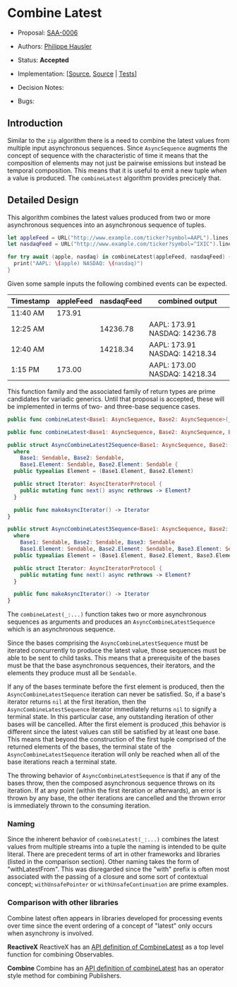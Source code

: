 # Combine Latest

* Proposal: [SAA-0006](https://github.com/apple/swift-async-algorithms/blob/main/Evolution/0006-combineLatest.md)
* Authors: [Philippe Hausler](https://github.com/phausler)
* Status: **Accepted**


* Implementation: [[Source](https://github.com/apple/swift-async-algorithms/blob/main/Sources/AsyncAlgorithms/CombineLatest/AsyncCombineLatest2Sequence.swift), [Source](https://github.com/apple/swift-async-algorithms/blob/main/Sources/AsyncAlgorithms/CombineLatest/AsyncCombineLatest3Sequence.swift) | 
[Tests](https://github.com/apple/swift-async-algorithms/blob/main/Tests/AsyncAlgorithmsTests/TestCombineLatest.swift)]

* Decision Notes: 
* Bugs: 

## Introduction

Similar to the `zip` algorithm there is a need to combine the latest values from multiple input asynchronous sequences. Since `AsyncSequence` augments the concept of sequence with the characteristic of time it means that the composition of elements may not just be pairwise emissions but instead be temporal composition. This means that it is useful to emit a new tuple _when_ a value is produced. The `combineLatest` algorithm provides precicely that.

## Detailed Design

This algorithm combines the latest values produced from two or more asynchronous sequences into an asynchronous sequence of tuples.

```swift
let appleFeed = URL("http://www.example.com/ticker?symbol=AAPL").lines
let nasdaqFeed = URL("http://www.example.com/ticker?symbol=^IXIC").lines

for try await (apple, nasdaq) in combineLatest(appleFeed, nasdaqFeed) {
  print("AAPL: \(apple) NASDAQ: \(nasdaq)")
}
```

Given some sample inputs the following combined events can be expected.

| Timestamp   | appleFeed | nasdaqFeed | combined output               |                 
| ----------- | --------- | ---------- | ----------------------------- |
| 11:40 AM    | 173.91    |            |                               |
| 12:25 AM    |           | 14236.78   | AAPL: 173.91 NASDAQ: 14236.78 |
| 12:40 AM    |           | 14218.34   | AAPL: 173.91 NASDAQ: 14218.34 |
|  1:15 PM    | 173.00    |            | AAPL: 173.00 NASDAQ: 14218.34 |

This function family and the associated family of return types are prime candidates for variadic generics. Until that proposal is accepted, these will be implemented in terms of two- and three-base sequence cases.

```swift
public func combineLatest<Base1: AsyncSequence, Base2: AsyncSequence>(_ base1: Base1, _ base2: Base2) -> AsyncCombineLatest2Sequence<Base1, Base2>

public func combineLatest<Base1: AsyncSequence, Base2: AsyncSequence, Base3: AsyncSequence>(_ base1: Base1, _ base2: Base2, _ base3: Base3) -> AsyncCombineLatest3Sequence<Base1, Base2, Base3>

public struct AsyncCombineLatest2Sequence<Base1: AsyncSequence, Base2: AsyncSequence>: Sendable
  where
    Base1: Sendable, Base2: Sendable,
    Base1.Element: Sendable, Base2.Element: Sendable {
  public typealias Element = (Base1.Element, Base2.Element)

  public struct Iterator: AsyncIteratorProtocol {
    public mutating func next() async rethrows -> Element?
  }

  public func makeAsyncIterator() -> Iterator
}

public struct AsyncCombineLatest3Sequence<Base1: AsyncSequence, Base2: AsyncSequence, Base3: AsyncSequence>: Sendable
  where
    Base1: Sendable, Base2: Sendable, Base3: Sendable
    Base1.Element: Sendable, Base2.Element: Sendable, Base3.Element: Sendable {
  public typealias Element = (Base1.Element, Base2.Element, Base3.Element)

  public struct Iterator: AsyncIteratorProtocol {
    public mutating func next() async rethrows -> Element?
  }

  public func makeAsyncIterator() -> Iterator
}

```

The `combineLatest(_:...)` function takes two or more asynchronous sequences as arguments and produces an  `AsyncCombineLatestSequence` which is an asynchronous sequence.

Since the bases comprising the `AsyncCombineLatestSequence` must be iterated concurrently to produce the latest value, those sequences must be able to be sent to child tasks. This means that a prerequisite of the bases must be that the base asynchronous sequences, their iterators, and the elements they produce must all be `Sendable`. 

If any of the bases terminate before the first element is produced, then the `AsyncCombineLatestSequence` iteration can never be satisfied. So, if a base's iterator returns `nil` at the first iteration, then the `AsyncCombineLatestSequence` iterator immediately returns `nil` to signify a terminal state. In this particular case, any outstanding iteration of other bases will be cancelled. After the first element is produced ,this behavior is different since the latest values can still be satisfied by at least one base. This means that beyond the construction of the first tuple comprised of the returned elements of the bases, the terminal state of the `AsyncCombineLatestSequence` iteration will only be reached when all of the base iterations reach a terminal state.

The throwing behavior of `AsyncCombineLatestSequence` is that if any of the bases throw, then the composed asynchronous sequence throws on its iteration. If at any point (within the first iteration or afterwards), an error is thrown by any base, the other iterations are cancelled and the thrown error is immediately thrown to the consuming iteration.

### Naming

Since the inherent behavior of `combineLatest(_:...)` combines the latest values from multiple streams into a tuple the naming is intended to be quite literal. There are precedent terms of art in other frameworks and libraries (listed in the comparison section). Other naming takes the form of "withLatestFrom". This was disregarded since the "with" prefix is often most associated with the passing of a closure and some sort of contextual concept; `withUnsafePointer` or `withUnsafeContinuation` are prime examples.

### Comparison with other libraries

Combine latest often appears in libraries developed for processing events over time since the event ordering of a concept of "latest" only occurs when asynchrony is involved.

**ReactiveX** ReactiveX has an [API definition of CombineLatest](https://reactivex.io/documentation/operators/combinelatest.html) as a top level function for combining Observables.

**Combine** Combine has an [API definition of combineLatest](https://developer.apple.com/documentation/combine/publisher/combinelatest(_:)/) has an operator style method for combining Publishers.
